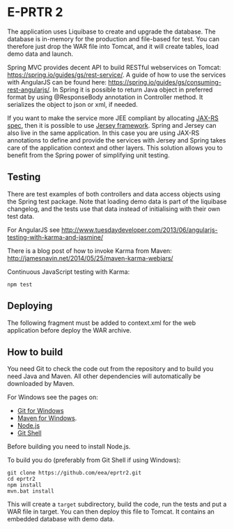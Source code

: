 E-PRTR 2
========

The application uses Liquibase to create and upgrade the database.  The database is in-memory for the production and file-based for test. You can therefore just drop the WAR file into Tomcat, and it will create tables, load demo data and launch.

Spring MVC provides decent API to build RESTful webservices on Tomcat: https://spring.io/guides/gs/rest-service/. A guide of how to use the services with AngularJS can be found here: https://spring.io/guides/gs/consuming-rest-angularjs/. In Spring it is possible to return Java object in preferred format by using @ResponseBody annotation in Controller method. It serializes the object to json or xml, if needed.

If you want to make the service more JEE compliant by allocating [JAX-RS spec](https://jax-rs-spec.java.net/), then it is possible to use [Jersey framework](https://jersey.java.net/). Spring and Jersey can also live in the same application. In this case you are using JAX-RS annotations to define and provide the services with Jersey and Spring takes care of the application context and other layers. This solution allows you to benefit from the Spring power of simplifying unit testing.


Testing
-------
There are test examples of both controllers and data access objects using the Spring test package. Note that loading demo data is part of the liquibase changelog, and the tests use that data instead of initialising with their own test data.

For AngularJS see http://www.tuesdaydeveloper.com/2013/06/angularjs-testing-with-karma-and-jasmine/

There is a blog post of how to invoke Karma from Maven: http://jamesnavin.net/2014/05/25/maven-karma-webjars/

Continuous JavaScript testing with Karma:
```
npm test
```

Deploying
---------

The following fragment must be added to context.xml for the web application before deploy the WAR archive.

<Resource name="jdbc/datasource" auth="Container" type="javax.sql.DataSource"
    	username="<username>"
    	password="<password>"
    	driverClassName="net.sourceforge.jtds.jdbc.Driver"
    	url="jdbc:jtds:sqlserver://<servername>;database=<databasename>"
    	maxActive="20"
    	maxIdle="10"
    	validationQuery="select 1" />

How to build
------------
You need Git to check the code out from the repository and to build you need Java and Maven.  All other dependencies will automatically be downloaded by Maven.

For Windows see the pages on:
* [Git for Windows](http://git-scm.com/downloads)
* [Maven for Windows](http://maven.apache.org/guides/getting-started/windows-prerequisites.html).
* [Node.js](http://nodejs.org/)
* [Git Shell](https://windows.github.com/)

Before building you need to install Node.js. 

To build you do (preferably from Git Shell if using Windows):
```
git clone https://github.com/eea/eprtr2.git
cd eprtr2
npm install
mvn.bat install
```

This will create a `target` subdirectory, build the code, run the tests and put a WAR file in target. You can then deploy this file to Tomcat. It contains an embedded database with demo data.


